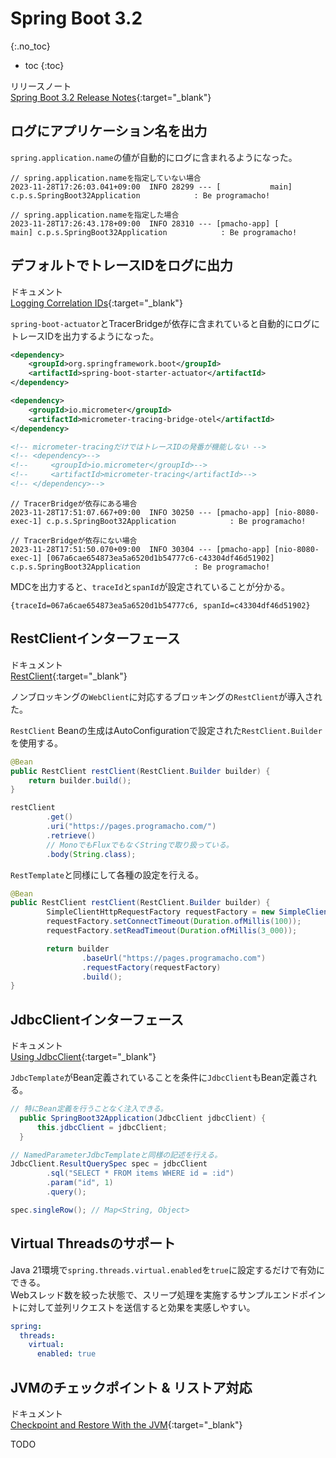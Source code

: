 # Spring Boot 3.2
{:.no_toc}

* toc
{:toc}

リリースノート  
[Spring Boot 3.2 Release Notes](https://github.com/spring-projects/spring-boot/wiki/Spring-Boot-3.2-Release-Notes){:target="_blank"}

## ログにアプリケーション名を出力
`spring.application.name`の値が自動的にログに含まれるようになった。

```
// spring.application.nameを指定していない場合
2023-11-28T17:26:03.041+09:00  INFO 28299 --- [           main] c.p.s.SpringBoot32Application            : Be programacho!

// spring.application.nameを指定した場合
2023-11-28T17:26:43.178+09:00  INFO 28310 --- [pmacho-app] [           main] c.p.s.SpringBoot32Application            : Be programacho!
```

## デフォルトでトレースIDをログに出力
ドキュメント  
[Logging Correlation IDs](https://docs.spring.io/spring-boot/docs/3.2.0/reference/html//actuator.html#actuator.micrometer-tracing.logging){:target="_blank"}

`spring-boot-actuator`とTracerBridgeが依存に含まれていると自動的にログにトレースIDを出力するようになった。

```xml
<dependency>
    <groupId>org.springframework.boot</groupId>
    <artifactId>spring-boot-starter-actuator</artifactId>
</dependency>

<dependency>
    <groupId>io.micrometer</groupId>
    <artifactId>micrometer-tracing-bridge-otel</artifactId>
</dependency>

<!-- micrometer-tracingだけではトレースIDの発番が機能しない -->
<!-- <dependency>-->
<!--     <groupId>io.micrometer</groupId>-->
<!--     <artifactId>micrometer-tracing</artifactId>-->
<!-- </dependency>-->
```

```
// TracerBridgeが依存にある場合
2023-11-28T17:51:07.667+09:00  INFO 30250 --- [pmacho-app] [nio-8080-exec-1] c.p.s.SpringBoot32Application            : Be programacho!

// TracerBridgeが依存にない場合
2023-11-28T17:51:50.070+09:00  INFO 30304 --- [pmacho-app] [nio-8080-exec-1] [067a6cae654873ea5a6520d1b54777c6-c43304df46d51902] c.p.s.SpringBoot32Application            : Be programacho!
```

MDCを出力すると、`traceId`と`spanId`が設定されていることが分かる。
```
{traceId=067a6cae654873ea5a6520d1b54777c6, spanId=c43304df46d51902}
```

## RestClientインターフェース
ドキュメント  
[RestClient](https://docs.spring.io/spring-boot/docs/3.2.0/reference/html//io.html#io.rest-client.restclient){:target="_blank"}

ノンブロッキングの`WebClient`に対応するブロッキングの`RestClient`が導入された。

`RestClient` Beanの生成はAutoConfigurationで設定された`RestClient.Builder`を使用する。
```java
@Bean
public RestClient restClient(RestClient.Builder builder) {
    return builder.build();
}
```

```java
restClient
        .get()
        .uri("https://pages.programacho.com/")
        .retrieve()
        // MonoでもFluxでもなくStringで取り扱っている。
        .body(String.class);
```

`RestTemplate`と同様にして各種の設定を行える。
```java
@Bean
public RestClient restClient(RestClient.Builder builder) {
        SimpleClientHttpRequestFactory requestFactory = new SimpleClientHttpRequestFactory();
        requestFactory.setConnectTimeout(Duration.ofMillis(100));
        requestFactory.setReadTimeout(Duration.ofMillis(3_000));

        return builder
                .baseUrl("https://pages.programacho.com")
                .requestFactory(requestFactory)
                .build();
}
```

## JdbcClientインターフェース
ドキュメント  
[Using JdbcClient](https://docs.spring.io/spring-boot/docs/3.2.0/reference/html//data.html#data.sql.jdbc-client){:target="_blank"}

`JdbcTemplate`がBean定義されていることを条件に`JdbcClient`もBean定義される。

```java
// 特にBean定義を行うことなく注入できる。
  public SpringBoot32Application(JdbcClient jdbcClient) {
      this.jdbcClient = jdbcClient;
  }

// NamedParameterJdbcTemplateと同様の記述を行える。
JdbcClient.ResultQuerySpec spec = jdbcClient
        .sql("SELECT * FROM items WHERE id = :id")
        .param("id", 1)
        .query();

spec.singleRow(); // Map<String, Object>
```

## Virtual Threadsのサポート
Java 21環境で`spring.threads.virtual.enabled`を`true`に設定するだけで有効にできる。  
Webスレッド数を絞った状態で、スリープ処理を実施するサンプルエンドポイントに対して並列リクエストを送信すると効果を実感しやすい。

```yml
spring:
  threads:
    virtual:
      enabled: true
```

## JVMのチェックポイント & リストア対応
ドキュメント  
[Checkpoint and Restore With the JVM](https://docs.spring.io/spring-boot/docs/current/reference/htmlsingle/#deployment.efficient.checkpoint-restore){:target="_blank"}

TODO
